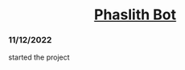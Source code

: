 <div align="center">
<!-- Title: -->
<h1><a href="Changelog">Phaslith Bot</a></h1>
<!-- Short description: -->
</div>

### 11/12/2022
started the project
